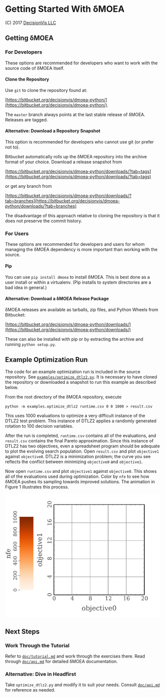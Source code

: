# Getting Started With δMOEA

(C) 2017 [DecisionVis LLC](http://www.decisionvis.com)

## Getting δMOEA

### For Developers

These options are recommended for developers who want to
work with the source code of δMOEA itself.

#### Clone the Repository

Use `git` to clone the repository found at:

[https://bitbucket.org/decisionvis/dmoea-python/](https://bitbucket.org/decisionvis/dmoea-python/).

The `master` branch always points at the last stable
release of δMOEA.  Releases are tagged.

#### Alternative: Download a Repository Snapshot

This option is recommended for developers who cannot use
git (or prefer not to).

Bitbucket automatically rolls up the δMOEA repository
into the archive format of your choice.  Download a
release snapshot from

[https://bitbucket.org/decisionvis/dmoea-python/downloads/?tab=tags](https://bitbucket.org/decisionvis/dmoea-python/downloads/?tab=tags)

or get any branch from

[https://bitbucket.org/decisionvis/dmoea-python/downloads/?tab=branches](https://bitbucket.org/decisionvis/dmoea-python/downloads/?tab=branches)

The disadvantage of this approach relative to cloning the
repository is that it does not preserve the commit history.

### For Users

These options are recommended for developers and users for
whom managing the δMOEA dependency is more important than
working with the source.

#### Pip

You can use `pip install dmoea` to install δMOEA.  This is
best done as a user install or within a virtualenv.
(Pip installs to system directories are a bad idea in
general.)

#### Alternative: Download a δMOEA Release Package

δMOEA releases are available as tarballs, zip files,
and Python Wheels from Bitbucket:

[https://bitbucket.org/decisionvis/dmoea-python/downloads/](https://bitbucket.org/decisionvis/dmoea-python/downloads/)

These can also be installed with pip or by extracting the
archive and running `python setup.py`.

## Example Optimization Run

The code for an example optimization run is included in
the source repository.  See
[`examples/optimize_dtlz2.py`](../examples/optimize_dtlz2.py).
It is necessary to have cloned the repository or downloaded
a snapshot to run this example as described below.

From the root directory of the δMOEA repository, execute

```
python -m examples.optimize_dtlz2 runtime.csv 0 0 1000 > result.csv
```

This uses 1000 evaluations to optimize a very difficult
instance of the DTLZ2 test problem.  This instance of
DTLZ2 applies a randomly generated rotation to 100 decision
variables.

After the run is completed, `runtime.csv` contains all
of the evaluations, and `result.csv` contains the final
Pareto approximation.  Since this instance of DTLZ2 has
two objectives, even a spreadsheet program should be
adequate to plot the evolving search population.  Open
`result.csv` and plot `objective1` against `objective0`.
DTLZ2 is a minimization problem; the curve you see
reflects the conflict between minimizing `objective0` and
`objective1`.

Now open `runtime.csv` and plot `objective1` against
`objective0`.  This shows all of the evaluations used
during optimization.  Color by `nfe` to see how δMOEA
pushes its sampling towards improved solutions.  The
animation in Figure 1 illustrates this process.

![Figure 1: Accumulated evaluations](../img/example_optimization.gif)

## Next Steps

### Work Through the Tutorial

Refer to [`doc/tutorial.md`](tutorial.md) and work through
the exercises there.  Read through [`doc/api.md`](api.md)
for detailed δMOEA documentation.

### Alternative: Dive in Headfirst

Take `optimize_dtlz2.py` and modify it to suit your needs.
Consult [`doc/api.md`](api.md) for reference as needed.



